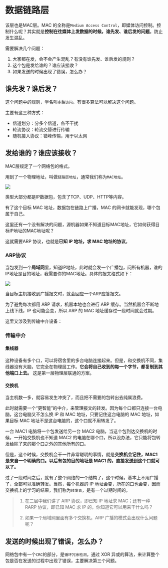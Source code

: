# 数据链路层

该层也是MAC层。MAC 的全称是`Medium Access Control`，即媒体访问控制。控制什么呢？其实就是**控制在往媒体上发数据的时候，谁先发、谁后发的问题**。防止发生混乱。

需要解决几个问题：

1. 大家都在发，会不会产生混乱？有没有谁先发、谁后发的规则？
2. 这个包是发给谁的？谁应该接收？
3. 如果发送的时候出现了错误，怎么办？

## 谁先发？谁后发？

这个问题中的规则，学名叫`多路访问`。有很多算法可以解决这个问题。

主要有这三种方式：

- 信道划分：分多个信道，各不干扰
- 轮流协议：轮流交替进行传输
- 随机接入协议：错峰传输，用于以太网


## 发给谁的？谁应该接收？

MAC层规定了一个网络包的格式。

用到了一个物理地址，叫做`链路层地址`，通常我们称为`MAC地址`。

![](https://cdn.jsdelivr.net/gh/Merlin218/image-storage/picGo/202209191120189.png)

类型大部分都是IP数据包，包含了TCP、UDP、HTTP等内容。

有了这个目标 MAC 地址，数据包在链路上广播，MAC 的网卡就能发现，哪个包属于自己。

这里还有一个没有解决的问题，源机器如果不知道目标MAC地址，它如何获得目标IP地址的MAC地址呢？

这就需要ARP 协议，也就是**已知 IP 地址，求 MAC 地址的协议**。

### ARP协议

当包发到一个**局域网**里，知道IP地址，此时就会发一个广播包，问所有机器，谁的IP地址是目的地址，我需要你的MAC地址。具体的报文格式如下：

![](https://cdn.jsdelivr.net/gh/Merlin218/image-storage/picGo/202209191133482.png)

当目标主机接收到广播报文时，就会回应一个ARP应答报文。

为了避免每次都用 ARP 请求，机器本地也会进行 ARP 缓存。当然机器会不断地上线下线，IP 也可能会变，所以 ARP 的 MAC 地址缓存过一段时间就会过期。

这里又涉及到传输中介设备：

### 传输中介

#### 集线器

这种设备有多个口，可以将宿舍里的多台电脑连接起来。但是，和交换机不同，集线器没有大脑，它完全在物理层工作。**它会将自己收到的每一个字节，都复制到其他端口上去。** 这是第一层物理层联通的方案。

#### 交换机

当主机数一多，就容易发生冲突了，而且把不需要的包转出去纯属浪费。

此时就需要一个“更智能”的中介，来管理报文的转发。因为每个口都只连接一台电脑，这台电脑又不怎么换 IP 和 MAC 地址，只要记住这台电脑的 MAC 地址，如果目标 MAC 地址不是这台电脑的，这个口就不用转发了。

一台 MAC1 电脑将一个包发送给另一台 MAC2 电脑，当这个包到达交换机的时候，一开始交换机也不知道 MAC2 的电脑在哪个口，所以没办法，它只能将包转发给除了来的那个口之外的其他所有的口。

但是，这个时候，交换机会干一件非常聪明的事情，就是**交换机会记住，MAC1 是来自一个明确的口。以后有包的目的地址是 MAC1 的，直接发送到这个口就可以了。**

过了一段时间之后，就有了整个网络的一个结构了，这个时候，基本上不用广播了，全部可以准确转发。当然，每个机器的 IP 地址会变，所在的口也会变，因而交换机上的学习的结果，我们称为`转发表`，是有一个过期时间的。

> 1. 在二层中我们讲了 ARP 协议，即已知 IP 地址求 MAC；还有一种 RARP 协议，即已知 MAC 求 IP 的，你知道它可以用来干什么吗？
> 
> 2. 如果一个局域网里面有多个交换机，ARP 广播的模式会出现什么问题呢？


## 发送的时候出现了错误，怎么办？

网络包中有一个`CRC`的部分，是`循环冗余检测`，通过 XOR 异或的算法，来计算整个包是否在发送的过程中出现了错误，主要解决第三个问题。